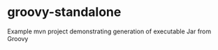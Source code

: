 groovy-standalone
=================

Example mvn project demonstrating generation of executable Jar from Groovy
